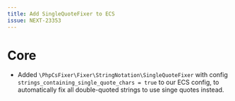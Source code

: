 ```yaml
---
title: Add SingleQuoteFixer to ECS
issue: NEXT-23353
---
```

# Core
* Added `\PhpCsFixer\Fixer\StringNotation\SingleQuoteFixer` with config `strings_containing_single_quote_chars = true` to our ECS config, to automatically fix all double-quoted strings to use singe quotes instead.
